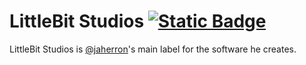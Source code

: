 # LittleBit Studios [![Static Badge](https://img.shields.io/badge/matrix_room-%23littlebitstudios%3Amatrix.org-blue?style=flat&logo=matrix)](https://matrix.to/#/#littlebitstudios:matrix.org)
LittleBit Studios is [@jaherron](https://github.com/jaherron)'s main label for the software he creates.
